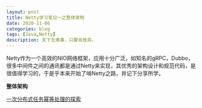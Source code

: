 ```yaml
---
layout: post
title: Netty学习笔记一之整体架构
date: 2020-11-06
categories: blog
tags: [Java,Netty]
description: 天下无难事，只要肯放弃。
---
```


Netty作为一个高效的NIO网络框架，应用十分广泛，如知名的gRPC，Dubbo，很多中间件之间的通讯都是通过Netty来实现，其优秀的架构设计和规范代码，是很值得学习的，于是乎本来开始了啃Netty之路，并记下分享所学。

**整体架构**

[一次分布式任务幂等处理的探索](/img/netty1.png)
